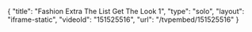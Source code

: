 {
    "title": "Fashion Extra  The List Get The Look 1",
    "type": "solo",
    "layout": "iframe-static",
    "videoId": "151525516",
    "url": "\/tvpembed\/151525516"
}